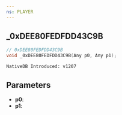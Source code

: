 ```yaml
---
ns: PLAYER
---
```

## _0xDEE80FEDFDD43C9B

```c
// 0xDEE80FEDFDD43C9B
void _0xDEE80FEDFDD43C9B(Any p0, Any p1);
```

```
NativeDB Introduced: v1207
```

## Parameters
* **p0**:
* **p1**:
